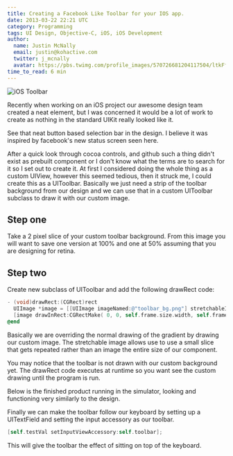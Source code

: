 ```yaml
---
title: Creating a Facebook Like Toolbar for your IOS app.
date: 2013-03-22 22:21 UTC
category: Programming
tags: UI Design, Objective-C, iOS, iOS Development
author:
  name: Justin McNally
  email: justin@kohactive.com
  twitter: j_mcnally
  avatar: https://pbs.twimg.com/profile_images/570726681204117504/ltkFf5dq.jpeg
time_to_read: 6 min
---
```


![iOS Toolbar](http://cl.ly/ZhwB/Screen_Shot_2013-03-22_at_12.20.59_PM.png)

Recently when working on an iOS project our awesome design team created a neat element, but I was concerned it would be a lot of work to create as nothing in the standard UIKit really looked like it.

See that neat button based selection bar in the design. I believe it was inspired by facebook's new status screen seen here.

After a quick look through cocoa controls, and github such a thing didn't exist as prebuilt component or I don't know what the terms are to search for it so I set out to create it. At first I considered doing the whole thing as a custom UIView, however this seemed tedious, then it struck me, I could create this as a UIToolbar. Basically we just need a strip of the toolbar background from our design and we can use that in a custom UIToolbar subclass to draw it with our custom image.

## Step one 

Take a 2 pixel slice of your custom toolbar background. From this image you will want to save one version at 100% and one at 50% assuming that you are designing for retina.

## Step two

Create new subclass of UIToolbar and add the following drawRect code:

```objectivec
- (void)drawRect:(CGRect)rect
  UIImage *image = [[UIImage imageNamed:@"toolbar_bg.png"] stretchableImageWithLeftCapWidth:1 topCapHeight:0];
  [image drawInRect:CGRectMake( 0, 0, self.frame.size.width, self.frame.size.height )];
@end
```

Basically we are overriding the normal drawing of the gradient by drawing our custom image. The stretchable image allows use to use a small slice that gets repeated rather than an image the entire size of our component.

You may notice that the toolbar is not drawn with our custom background yet. The drawRect code executes at runtime so you want see the custom drawing until the program is run.

Below is the finished product running in the simulator, looking and functioning very similarly to the design.

Finally we can make the toolbar follow our keyboard by setting up a UITextField and setting the input accessory as our toolbar.

```objectivec
[self.testVal setInputViewAccessory:self.toolbar];
```

This will give the toolbar the effect of sitting on top of the keyboard.